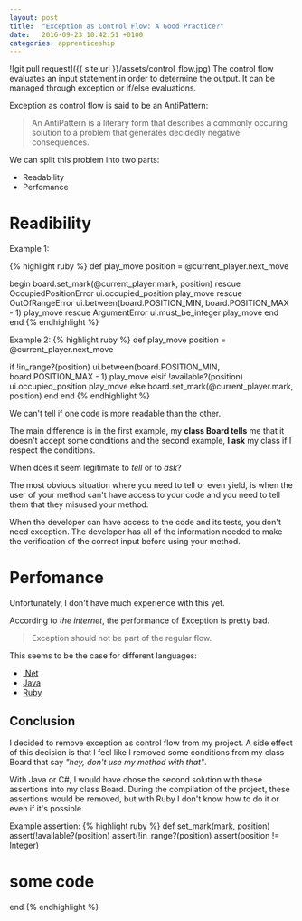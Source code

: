 ```yaml
---
layout: post
title:  "Exception as Control Flow: A Good Practice?"
date:   2016-09-23 10:42:51 +0100
categories: apprenticeship
---
```


![git pull request]({{ site.url }}/assets/control_flow.jpg)
The control flow evaluates an input statement in order to determine the
output. It can be managed through exception or if/else evaluations.

Exception as control flow is said to be an AntiPattern:

> An AntiPattern is a literary form that describes a commonly occuring
> solution to a problem that generates decidedly negative consequences.

We can split this problem into two parts:

- Readability
- Perfomance

# Readibility
Example 1:

{% highlight ruby %}
def play_move
  position = @current_player.next_move

  begin
    board.set_mark(@current_player.mark, position)
  rescue OccupiedPositionError
    ui.occupied_position
    play_move
  rescue OutOfRangeError
    ui.between(board.POSITION_MIN, board.POSITION_MAX - 1)
    play_move
  rescue ArgumentError
    ui.must_be_integer
    play_move
  end
end
{% endhighlight %}

Example 2:
{% highlight ruby %}
def play_move
  position = @current_player.next_move

  if !in_range?(position)
    ui.between(board.POSITION_MIN, board.POSITION_MAX - 1)
    play_move
  elsif !available?(position)
    ui.occupied_position
    play_move
  else
    board.set_mark(@current_player.mark, position)
  end
end
{% endhighlight %}

We can't tell if one code is more readable than the other.

The main difference is in the first example, my **class Board tells** me that
it doesn't accept some conditions and the second example, **I ask**
my class if I respect the conditions.

When does it seem legitimate to *tell* or to *ask*?

The most obvious situation where you need to tell or even yield, is when the user
of your method can't have access to your code and you need to tell them
that they misused your method.

When the developer can have access to the code and its tests, you don't need
exception. The developer has all of the information needed to make the
verification of the correct input before using your method.

# Perfomance
Unfortunately, I don't have much experience with this yet.

According to *the internet*, the performance of Exception is pretty bad.
> Exception should not be part of the regular flow.

This seems to be the case for different languages:

- [.Net](http://stackoverflow.com/questions/161942/how-slow-are-net-exceptions)
- [Java](http://stackoverflow.com/questions/299068/how-slow-are-java-exceptions)
- [Ruby](https://simonecarletti.com/blog/2010/01/how-slow-are-ruby-exceptions/)

## Conclusion
I decided to remove exception as control flow from my project.
A side effect of this decision is that I feel like I removed
some conditions from my class Board that say *"hey, don't use my method with that"*.

With Java or C#, I would have chose the second solution with these assertions
into my class Board. During the compilation of the project, these assertions
would be removed,  but with Ruby I don't know how to do it or even if it's possible.

Example assertion:
{% highlight ruby %}
def set_mark(mark, position)
  assert(!available?(position)
  assert(!in_range?(position)
  assert(position != Integer)

  # some code
end
{% endhighlight %}

